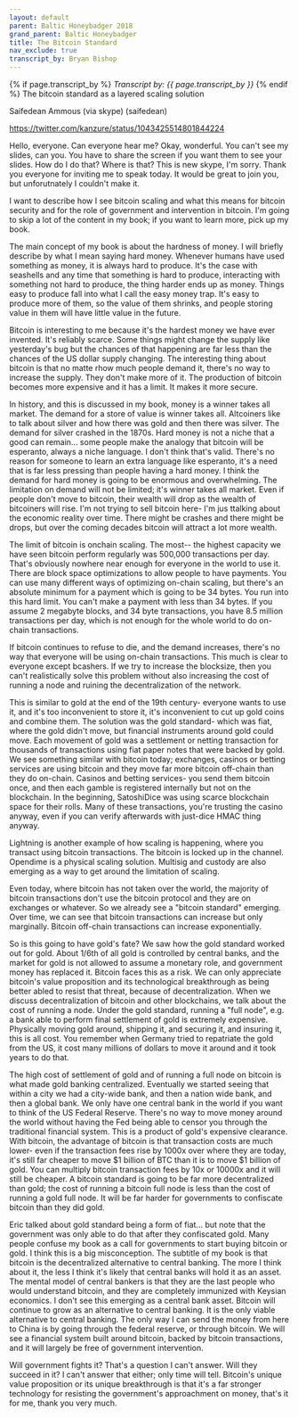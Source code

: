 ```yaml
---
layout: default
parent: Baltic Honeybadger 2018
grand_parent: Baltic Honeybadger
title: The Bitcoin Standard
nav_exclude: true
transcript_by: Bryan Bishop
---
```


{% if page.transcript_by %} <i>Transcript by:
{{ page.transcript_by }}</i> {% endif %} The bitcoin standard as a
layered scaling solution

Saifedean Ammous (via skype) (saifedean)

<https://twitter.com/kanzure/status/1043425514801844224>

Hello, everyone. Can everyone hear me? Okay, wonderful. You can't see my
slides, can you. You have to share the screen if you want them to see
your slides. How do I do that? Where is that? This is new skype, I'm
sorry. Thank you everyone for inviting me to speak today. It would be
great to join you, but unforutnately I couldn't make it.

I want to describe how I see bitcoin scaling and what this means for
bitcoin security and for the role of government and intervention in
bitcoin. I'm going to skip a lot of the content in my book; if you want
to learn more, pick up my book.

The main concept of my book is about the hardness of money. I will
briefly describe by what I mean saying hard money. Whenever humans have
used something as money, it is always hard to produce. It's the case
with seashells and any time that something is hard to produce,
interacting with something not hard to produce, the thing harder ends up
as money. Things easy to produce fall into what I call the easy money
trap. It's easy to produce more of them, so the value of them shrinks,
and people storing value in them will have little value in the future.

Bitcoin is interesting to me because it's the hardest money we have ever
invented. It's reliably scarce. Some things might change the supply like
yesterday's bug but the chances of that happening are far less than the
chances of the US dollar supply changing. The interesting thing about
bitcoin is that no matte rhow much people demand it, there's no way to
increase the supply. They don't make more of it. The production of
bitcoin becomes more expensive and it has a limit. It makes it more
secure.

In history, and this is discussed in my book, money is a winner takes
all market. The demand for a store of value is winner takes all.
Altcoiners like to talk about silver and how there was gold and then
there was silver. The demand for silver crashed in the 1870s. Hard money
is not a niche that a good can remain... some people make the analogy
that bitcoin will be esperanto, always a niche language. I don't think
that's valid. There's no reason for someone to learn an extra language
like esperanto, it's a need that is far less pressing than people having
a hard money. I think the demand for hard money is going to be enormous
and overwhelming. The limitation on demand will not be limited; it's
winner takes all market. Even if people don't move to bitcoin, their
wealth will drop as the wealth of bitcoiners will rise. I'm not trying
to sell bitcoin here- I'm jus ttalking about the economic reality over
time. There might be crashes and there might be drops, but over the
coming decades bitcoin will attract a lot more wealth.

The limit of bitcoin is onchain scaling. The most-- the highest capacity
we have seen bitcoin perform regularly was 500,000 transactions per day.
That's obviously nowhere near enough for everyone in the world to use
it. There are block space optimizations to allow people to have
payments. You can use many different ways of optimizing on-chain
scaling, but there's an absolute minimum for a payment which is going to
be 34 bytes. You run into this hard limit. You can't make a payment with
less than 34 bytes. If you assume 2 megabyte blocks, and 34 byte
transactions, you have 8.5 million transactions per day, which is not
enough for the whole world to do on-chain transactions.

If bitcoin continues to refuse to die, and the demand increases, there's
no way that everyone will be using on-chain transactions. This much is
clear to everyone except bcashers. If we try to increase the blocksize,
then you can't realistically solve this problem without also increasing
the cost of running a node and ruining the decentralization of the
network.

This is similar to gold at the end of the 19th century- everyone wants
to use it, and it's too inconvenient to store it, it's inconvenient to
cut up gold coins and combine them. The solution was the gold standard-
which was fiat, where the gold didn't move, but financial instruments
around gold could move. Each movement of gold was a settlement or
netting transaction for thousands of transactions using fiat paper notes
that were backed by gold. We see something similar with bitcoin today;
exchanges, casinos or betting services are using bitcoin and they move
far more bitcoin off-chain than they do on-chain. Casinos and betting
services- you send them bitcoin once, and then each gamble is registered
internally but not on the blockchain. In the beginning, SatoshiDice was
using scarce blockchain space for their rolls. Many of these
transactions, you're trusting the casino anyway, even if you can verify
afterwards with just-dice HMAC thing anyway.

Lightning is another example of how scaling is happening, where you
transact using bitcoin transactions. The bitcoin is locked up in the
channel. Opendime is a physical scaling solution. Multisig and custody
are also emerging as a way to get around the limitation of scaling.

Even today, where bitcoin has not taken over the world, the majority of
bitcoin transactions don't use the bitcoin protocol and they are on
exchanges or whatever. So we already see a "bitcoin standard" emerging.
Over time, we can see that bitcoin transactions can increase but only
marginally. Bitcoin off-chain transactions can increase exponentially.

So is this going to have gold's fate? We saw how the gold standard
worked out for gold. About 1/6th of all gold is controlled by central
banks, and the market for gold is not allowed to assume a monetary role,
and government money has replaced it. Bitcoin faces this as a risk. We
can only appreciate bitcoin's value proposition and its technological
breakthrough as being better abled to resist that threat, because of
decentralization. When we discuss decentralization of bitcoin and other
blockchains, we talk about the cost of running a node. Under the gold
standard, running a "full node", e.g. a bank able to perform final
settlement of gold is extremely expensive. Physically moving gold
around, shipping it, and securing it, and insuring it, this is all cost.
You remember when Germany tried to repatriate the gold from the US, it
cost many millions of dollars to move it around and it took years to do
that.

The high cost of settlement of gold and of running a full node on
bitcoin is what made gold banking centralized. Eventually we started
seeing that within a city we had a city-wide bank, and then a nation
wide bank, and then a global bank. We only have one central bank in the
world if you want to think of the US Federal Reserve. There's no way to
move money around the world without having the Fed being able to censor
you through the traditional financial system. This is a product of
gold's expensive clearance. With bitcoin, the advantage of bitcoin is
that transaction costs are much lower- even if the transaction fees rise
by 1000x over where they are today, it's still far cheaper to move $1
billion of BTC than it is to move $1 billion of gold. You can multiply
bitcoin transaction fees by 10x or 10000x and it will still be cheaper.
A bitcoin standard is going to be far more decentralized than gold; the
cost of running a bitcoin full node is less than the cost of running a
gold full node. It will be far harder for governments to confiscate
bitcoin than they did gold.

Eric talked about gold standard being a form of fiat... but note that
the government was only able to do that after they confiscated gold.
Many people confuse my book as a call for governments to start buying
bitcoin or gold. I think this is a big misconception. The subtitle of my
book is that bitcoin is the decentralized alternative to central
banking. The more I think about it, the less I think it's likely that
central banks will hold it as an asset. The mental model of central
bankers is that they are the last people who would understand bitcoin,
and they are completely immunized with Keysian economics. I don't see
this emerging as a central bank asset. Bitcoin will continue to grow as
an alternative to central banking. It is the only viable alternative to
central banking. The only way I can send the money from here to China is
by going through the federal reserve, or through bitcoin. We will see a
financial system built around bitcoin, backed by bitcoin transactions,
and it will largely be free of government intervention.

Will government fights it? That's a question I can't answer. Will they
succeed in it? I can't answer that either; only time will tell.
Bitcoin's unique value proposition or its unique breakthrough is that
it's a far stronger technology for resisting the government's
approachment on money, that's it for me, thank you very much.
